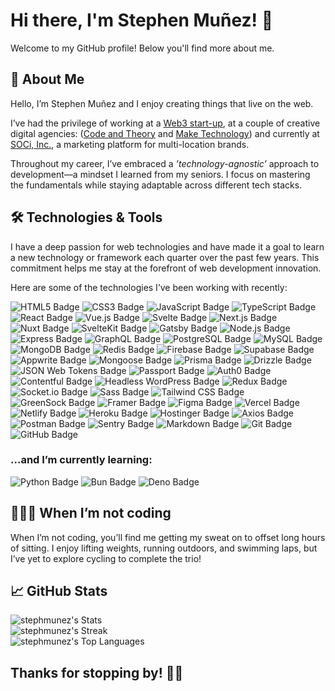 # Hi there, I'm Stephen Muñez! 👋

Welcome to my GitHub profile! Below you'll find more about me.

## 🚀 About Me

Hello, I’m Stephen Muñez and I enjoy creating things that live on the web.

I’ve had the privilege of working at a [Web3 start-up](https://unit.network/), at a couple of creative digital agencies: ([Code and Theory](https://www.codeandtheory.com) and [Make Technology](https://www.make.technology)) and currently at [SOCi, Inc.](https://meetsoci.com), a marketing platform for multi-location brands.

Throughout my career, I’ve embraced a _’technology-agnostic’_ approach to development—a mindset I learned from my seniors. I focus on mastering the fundamentals while staying adaptable across different tech stacks.

## 🛠️ Technologies & Tools

I have a deep passion for web technologies and have made it a goal to learn a new technology or framework each quarter over the past few years. This commitment helps me stay at the forefront of web development innovation.

Here are some of the technologies I’ve been working with recently:

<p align="left">
  <img src="https://img.shields.io/badge/HTML5-E34F26?logo=html5&logoColor=fff&style=for-the-badge" alt="HTML5 Badge" />
  <img src="https://img.shields.io/badge/CSS3-1572B6?logo=css3&logoColor=fff&style=for-the-badge" alt="CSS3 Badge" />
  <img src="https://img.shields.io/badge/JavaScript-F7DF1E?logo=javascript&logoColor=000&style=for-the-badge" alt="JavaScript Badge" />
  <img src="https://img.shields.io/badge/TypeScript-3178C6?logo=typescript&logoColor=fff&style=for-the-badge" alt="TypeScript Badge" />
  <img src="https://img.shields.io/badge/React-61DAFB?logo=react&logoColor=000&style=for-the-badge" alt="React Badge" />
  <img src="https://img.shields.io/badge/Vue.js-4FC08D?logo=vuedotjs&logoColor=fff&style=for-the-badge" alt="Vue.js Badge" />
  <img src="https://img.shields.io/badge/Svelte-FF3E00?logo=svelte&logoColor=fff&style=for-the-badge" alt="Svelte Badge" />
  <img src="https://img.shields.io/badge/Next.js-000?logo=nextdotjs&logoColor=fff&style=for-the-badge" alt="Next.js Badge" />
  <img src="https://img.shields.io/badge/Nuxt-00DC82?logo=nuxt&logoColor=fff&style=for-the-badge" alt="Nuxt Badge" />
  <img src="https://img.shields.io/badge/SvelteKit-FF3E00?style=for-the-badge&logo=Svelte&logoColor=white" alt="SvelteKit Badge" />
  <img src="https://img.shields.io/badge/Gatsby-639?logo=gatsby&logoColor=fff&style=for-the-badge" alt="Gatsby Badge" />
  <img src="https://img.shields.io/badge/Node.js-5FA04E?logo=nodedotjs&logoColor=fff&style=for-the-badge" alt="Node.js Badge" />
  <img src="https://img.shields.io/badge/Express-000?logo=express&logoColor=fff&style=for-the-badge" alt="Express Badge" />
  <img src="https://img.shields.io/badge/GraphQL-E10098?logo=graphql&logoColor=fff&style=for-the-badge" alt="GraphQL Badge" />
  <img src="https://img.shields.io/badge/PostgreSQL-4169E1?logo=postgresql&logoColor=fff&style=for-the-badge" alt="PostgreSQL Badge" />
  <img src="https://img.shields.io/badge/MySQL-4479A1?logo=mysql&logoColor=fff&style=for-the-badge" alt="MySQL Badge" />
  <img src="https://img.shields.io/badge/MongoDB-47A248?logo=mongodb&logoColor=fff&style=for-the-badge" alt="MongoDB Badge" />
  <img src="https://img.shields.io/badge/Redis-FF4438?logo=redis&logoColor=fff&style=for-the-badge" alt="Redis Badge" />
  <img src="https://img.shields.io/badge/Firebase-DD2C00?logo=firebase&logoColor=fff&style=for-the-badge" alt="Firebase Badge" />
  <img src="https://img.shields.io/badge/Supabase-3FCF8E?logo=supabase&logoColor=fff&style=for-the-badge" alt="Supabase Badge" />
  <img src="https://img.shields.io/badge/Appwrite-FD366E?logo=appwrite&logoColor=fff&style=for-the-badge" alt="Appwrite Badge">
  <img src="https://img.shields.io/badge/Mongoose-800?logo=mongoose&logoColor=fff&style=for-the-badge" alt="Mongoose Badge" />
  <img src="https://img.shields.io/badge/Prisma-2D3748?logo=prisma&logoColor=fff&style=for-the-badge" alt="Prisma Badge" />
  <img src="https://img.shields.io/badge/Drizzle-C5F74F?logo=drizzle&logoColor=000&style=for-the-badge" alt="Drizzle Badge" />
  <img src="https://img.shields.io/badge/JSON%20Web%20Tokens-000?logo=jsonwebtokens&logoColor=fff&style=for-the-badge" alt="JSON Web Tokens Badge" />
  <img src="https://img.shields.io/badge/Passport-34E27A?logo=passport&logoColor=000&style=for-the-badge" alt="Passport Badge">
  <img src="https://img.shields.io/badge/Auth0-EB5424?logo=auth0&logoColor=fff&style=for-the-badge" alt="Auth0 Badge">
  <img src="https://img.shields.io/badge/Contentful-2478CC?logo=contentful&logoColor=fff&style=for-the-badge" alt="Contentful Badge" />
  <img src="https://img.shields.io/badge/WordPress-21759B?logo=wordpress&logoColor=fff&style=for-the-badge" alt="Headless WordPress Badge" />
  <img src="https://img.shields.io/badge/Redux-764ABC?logo=redux&logoColor=fff&style=for-the-badge" alt="Redux Badge">
  <img src="https://img.shields.io/badge/Socket.io-010101?logo=socketdotio&logoColor=fff&style=for-the-badge" alt="Socket.io Badge">
  <img src="https://img.shields.io/badge/Sass-C69?logo=sass&logoColor=fff&style=for-the-badge" alt="Sass Badge" />
  <img src="https://img.shields.io/badge/Tailwind%20CSS-06B6D4?logo=tailwindcss&logoColor=fff&style=for-the-badge" alt="Tailwind CSS Badge" />
  <img src="https://img.shields.io/badge/GreenSock-88CE02?logo=greensock&logoColor=fff&style=for-the-badge" alt="GreenSock Badge" />
  <img src="https://img.shields.io/badge/Framer-05F?logo=framer&logoColor=fff&style=for-the-badge" alt="Framer Badge" />
  <img src="https://img.shields.io/badge/Figma-F24E1E?logo=figma&logoColor=fff&style=for-the-badge" alt="Figma Badge" />
  <img src="https://img.shields.io/badge/Vercel-000?logo=vercel&logoColor=fff&style=for-the-badge" alt="Vercel Badge" />
  <img src="https://img.shields.io/badge/Netlify-00C7B7?logo=netlify&logoColor=fff&style=for-the-badge" alt="Netlify Badge" />
  <img src="https://img.shields.io/badge/Heroku-430098?logo=heroku&logoColor=fff&style=for-the-badge" alt="Heroku Badge" />
  <img src="https://img.shields.io/badge/Hostinger-673DE6?logo=hostinger&logoColor=fff&style=for-the-badge" alt="Hostinger Badge">
  <img src="https://img.shields.io/badge/Axios-5A29E4?logo=axios&logoColor=fff&style=for-the-badge" alt="Axios Badge" />
  <img src="https://img.shields.io/badge/Postman-FF6C37?logo=postman&logoColor=fff&style=for-the-badge" alt="Postman Badge" />
  <img src="https://img.shields.io/badge/Sentry-362D59?logo=sentry&logoColor=fff&style=for-the-badge" alt="Sentry Badge">
  <img src="https://img.shields.io/badge/Markdown-000?logo=markdown&logoColor=fff&style=for-the-badge" alt="Markdown Badge" />
  <img src="https://img.shields.io/badge/Git-F05032?logo=git&logoColor=fff&style=for-the-badge" alt="Git Badge" />
  <img src="https://img.shields.io/badge/GitHub-181717?logo=github&logoColor=fff&style=for-the-badge" alt="GitHub Badge" />
</p>

### ...and I’m currently learning:

<p align="left">
  <img src="https://img.shields.io/badge/Python-3776AB?logo=python&logoColor=fff&style=for-the-badge" alt="Python Badge" />
  <img src="https://img.shields.io/badge/Bun-000?logo=bun&logoColor=fff&style=for-the-badge" alt="Bun Badge">
  <img src="https://img.shields.io/badge/Deno-70FFAF?logo=deno&logoColor=000&style=for-the-badge" alt="Deno Badge">
</p>

## 🏃🏽‍➡️ When I’m not coding

When I’m not coding, you’ll find me getting my sweat on to offset long hours of sitting. I enjoy lifting weights, running outdoors, and swimming laps, but I’ve yet to explore cycling to complete the trio!

## 📈 GitHub Stats

<div align="left">
  
  ![stephmunez's Stats](https://github-readme-stats.vercel.app/api?username=stephmunez&theme=dark&show_icons=true&hide_border=true&count_private=true) <br/>
  ![stephmunez's Streak](https://github-readme-streak-stats.herokuapp.com/?user=stephmunez&theme=dark&hide_border=true) <br/>
  ![stephmunez's Top Languages](https://github-readme-stats.vercel.app/api/top-langs/?username=stephmunez&theme=dark&show_icons=true&hide_border=true&layout=compact)
  
</div>



## Thanks for stopping by! 👍🏽
